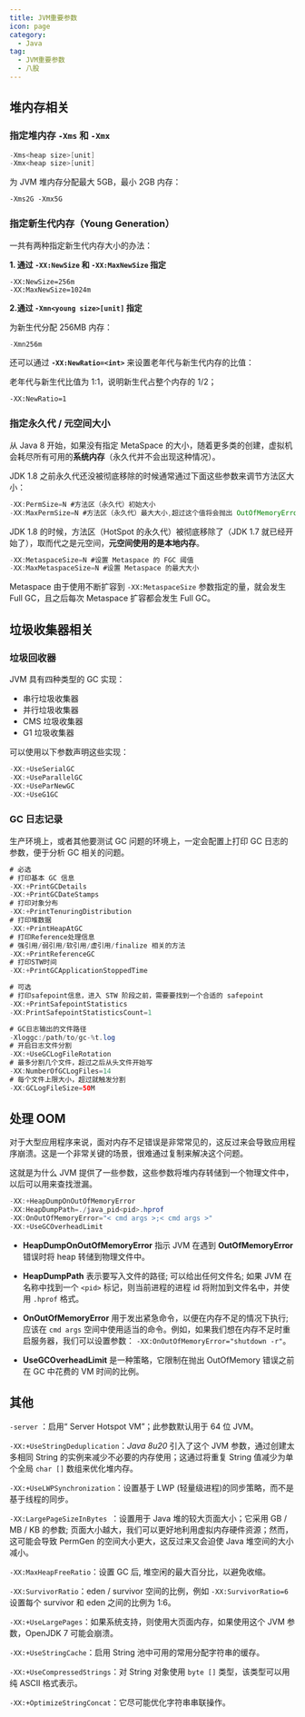 ```yaml
---
title: JVM重要参数
icon: page
category:
  - Java
tag:
  - JVM重要参数
  - 八股
---
```


## 堆内存相关

### 指定堆内存 `-Xms` 和 `-Xmx`

```java
-Xms<heap size>[unit]
-Xmx<heap size>[unit]
```

为 JVM 堆内存分配最大 5GB，最小 2GB 内存：

```
-Xms2G -Xmx5G
```

<!-- more -->

### 指定新生代内存（Young Generation）

一共有两种指定新生代内存大小的办法：

**1. 通过 `-XX:NewSize` 和 `-XX:MaxNewSize` 指定**

```
-XX:NewSize=256m
-XX:MaxNewSize=1024m
```

**2.通过 `-Xmn<young size>[unit]` 指定**

为新生代分配 256MB 内存：

```java
-Xmn256m
```

还可以通过 **`-XX:NewRatio=<int>`** 来设置老年代与新生代内存的比值：

老年代与新生代比值为 1:1，说明新生代占整个内存的 1/2；

```
-XX:NewRatio=1
```

### 指定永久代 / 元空间大小

从 Java 8 开始，如果没有指定 MetaSpace 的大小，随着更多类的创建，虚拟机会耗尽所有可用的**系统内存**（永久代并不会出现这种情况）。

JDK 1.8 之前永久代还没被彻底移除的时候通常通过下面这些参数来调节方法区大小：

```java
-XX:PermSize=N #方法区（永久代）初始大小
-XX:MaxPermSize=N #方法区（永久代）最大大小,超过这个值将会抛出 OutOfMemoryError 异常:java.lang.OutOfMemoryError: PermGen
```

JDK 1.8 的时候，方法区（HotSpot 的永久代）被彻底移除了（JDK 1.7 就已经开始了），取而代之是元空间，**元空间使用的是本地内存**。

```java
-XX:MetaspaceSize=N #设置 Metaspace 的 FGC 阈值
-XX:MaxMetaspaceSize=N #设置 Metaspace 的最大大小
```

Metaspace 由于使用不断扩容到 `-XX:MetaspaceSize` 参数指定的量，就会发生 Full GC，且之后每次 Metaspace 扩容都会发生 Full GC。

## 垃圾收集器相关

### 垃圾回收器

JVM 具有四种类型的 GC 实现：

- 串行垃圾收集器
- 并行垃圾收集器
- CMS 垃圾收集器
- G1 垃圾收集器

可以使用以下参数声明这些实现：

```java
-XX:+UseSerialGC
-XX:+UseParallelGC
-XX:+UseParNewGC
-XX:+UseG1GC
```

### GC 日志记录

生产环境上，或者其他要测试 GC 问题的环境上，一定会配置上打印 GC 日志的参数，便于分析 GC 相关的问题。

```java
# 必选
# 打印基本 GC 信息
-XX:+PrintGCDetails
-XX:+PrintGCDateStamps
# 打印对象分布
-XX:+PrintTenuringDistribution
# 打印堆数据
-XX:+PrintHeapAtGC
# 打印Reference处理信息
# 强引用/弱引用/软引用/虚引用/finalize 相关的方法
-XX:+PrintReferenceGC
# 打印STW时间
-XX:+PrintGCApplicationStoppedTime

# 可选
# 打印safepoint信息，进入 STW 阶段之前，需要要找到一个合适的 safepoint
-XX:+PrintSafepointStatistics
-XX:PrintSafepointStatisticsCount=1

# GC日志输出的文件路径
-Xloggc:/path/to/gc-%t.log
# 开启日志文件分割
-XX:+UseGCLogFileRotation
# 最多分割几个文件，超过之后从头文件开始写
-XX:NumberOfGCLogFiles=14
# 每个文件上限大小，超过就触发分割
-XX:GCLogFileSize=50M
```

## 处理 OOM

对于大型应用程序来说，面对内存不足错误是非常常见的，这反过来会导致应用程序崩溃。这是一个非常关键的场景，很难通过复制来解决这个问题。

这就是为什么 JVM 提供了一些参数，这些参数将堆内存转储到一个物理文件中，以后可以用来查找泄漏。

```java
-XX:+HeapDumpOnOutOfMemoryError
-XX:HeapDumpPath=./java_pid<pid>.hprof
-XX:OnOutOfMemoryError="< cmd args >;< cmd args >"
-XX:+UseGCOverheadLimit
```

- **HeapDumpOnOutOfMemoryError** 指示 JVM 在遇到 **OutOfMemoryError** 错误时将 heap 转储到物理文件中。

- **HeapDumpPath** 表示要写入文件的路径; 可以给出任何文件名; 如果 JVM 在名称中找到一个 `<pid>` 标记，则当前进程的进程 id 将附加到文件名中，并使用 `.hprof` 格式。

- **OnOutOfMemoryError** 用于发出紧急命令，以便在内存不足的情况下执行; 应该在 `cmd args` 空间中使用适当的命令。例如，如果我们想在内存不足时重启服务器，我们可以设置参数： `-XX:OnOutOfMemoryError="shutdown -r"`。

- **UseGCOverheadLimit** 是一种策略，它限制在抛出 OutOfMemory 错误之前在 GC 中花费的 VM 时间的比例。

## 其他

`-server` ：启用“ Server Hotspot VM”；此参数默认用于 64 位 JVM。

`-XX:+UseStringDeduplication`：*Java 8u20* 引入了这个 JVM 参数，通过创建太多相同 String 的实例来减少不必要的内存使用；这通过将重复 String 值减少为单个全局 `char []` 数组来优化堆内存。

`-XX:+UseLWPSynchronization`：设置基于 LWP (轻量级进程)的同步策略，而不是基于线程的同步。

`-XX:LargePageSizeInBytes `：设置用于 Java 堆的较大页面大小；它采用 GB / MB / KB 的参数; 页面大小越大，我们可以更好地利用虚拟内存硬件资源；然而，这可能会导致 PermGen 的空间大小更大，这反过来又会迫使 Java 堆空间的大小减小。

`-XX:MaxHeapFreeRatio`：设置 GC 后, 堆空闲的最大百分比，以避免收缩。

`-XX:SurvivorRatio`：eden / survivor 空间的比例，例如 `-XX:SurvivorRatio=6` 设置每个 survivor 和 eden 之间的比例为 1:6。

`-XX:+UseLargePages`：如果系统支持，则使用大页面内存，如果使用这个 JVM 参数，OpenJDK 7 可能会崩溃。

`-XX:+UseStringCache`：启用 String 池中可用的常用分配字符串的缓存。

`-XX:+UseCompressedStrings`：对 String 对象使用 `byte []` 类型，该类型可以用纯 ASCII 格式表示。

`-XX:+OptimizeStringConcat`：它尽可能优化字符串串联操作。
